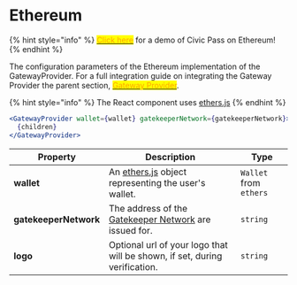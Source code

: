 # Ethereum

{% hint style="info" %}
[<mark style="color:orange;">Click here</mark>](https://demopass.civic.com/#ethereum) for a demo of Civic Pass on Ethereum!&#x20;
{% endhint %}

The configuration parameters of the Ethereum implementation of the GatewayProvider. For a full integration guide on integrating the Gateway Provider the parent section, [<mark style="color:orange;">Gateway Provider</mark>](../).

{% hint style="info" %}
The React component uses [ethers.js](https://www.npmjs.com/package/ethers)
{% endhint %}

```jsx
<GatewayProvider wallet={wallet} gatekeeperNetwork={gatekeeperNetwork}>
  {children}
</GatewayProvider>
```

| **Property**          | **Description**                                                                             | **Type**               |
| --------------------- | ------------------------------------------------------------------------------------------- | ---------------------- |
| **wallet**            | An [ethers.js](https://www.npmjs.com/package/ethers) object representing the user's wallet. | `Wallet` from `ethers` |
| **gatekeeperNetwork** | The address of the [Gatekeeper Network](../../../selecting-a-pass.md) are issued for.       | `string`               |
| **logo**              | Optional url of your logo that will be shown, if set, during verification.                  | `string`               |
